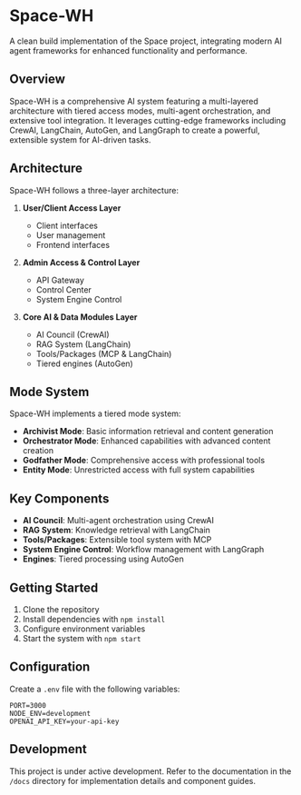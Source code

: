 # Space-WH

A clean build implementation of the Space project, integrating modern AI agent frameworks for enhanced functionality and performance.

## Overview

Space-WH is a comprehensive AI system featuring a multi-layered architecture with tiered access modes, multi-agent orchestration, and extensive tool integration. It leverages cutting-edge frameworks including CrewAI, LangChain, AutoGen, and LangGraph to create a powerful, extensible system for AI-driven tasks.

## Architecture

Space-WH follows a three-layer architecture:

1. **User/Client Access Layer**
   - Client interfaces
   - User management
   - Frontend interfaces

2. **Admin Access & Control Layer**
   - API Gateway
   - Control Center
   - System Engine Control

3. **Core AI & Data Modules Layer**
   - AI Council (CrewAI)
   - RAG System (LangChain)
   - Tools/Packages (MCP & LangChain)
   - Tiered engines (AutoGen)

## Mode System

Space-WH implements a tiered mode system:

- **Archivist Mode**: Basic information retrieval and content generation
- **Orchestrator Mode**: Enhanced capabilities with advanced content creation
- **Godfather Mode**: Comprehensive access with professional tools
- **Entity Mode**: Unrestricted access with full system capabilities

## Key Components

- **AI Council**: Multi-agent orchestration using CrewAI
- **RAG System**: Knowledge retrieval with LangChain
- **Tools/Packages**: Extensible tool system with MCP
- **System Engine Control**: Workflow management with LangGraph
- **Engines**: Tiered processing using AutoGen

## Getting Started

1. Clone the repository
2. Install dependencies with `npm install`
3. Configure environment variables
4. Start the system with `npm start`

## Configuration

Create a `.env` file with the following variables:

```
PORT=3000
NODE_ENV=development
OPENAI_API_KEY=your-api-key
```

## Development

This project is under active development. Refer to the documentation in the `/docs` directory for implementation details and component guides.
